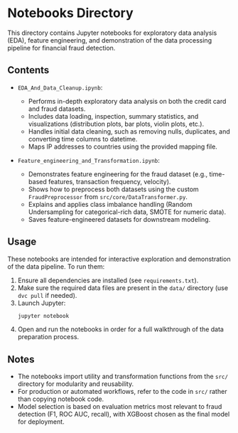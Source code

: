 # Notebooks Directory

This directory contains Jupyter notebooks for exploratory data analysis (EDA), feature engineering, and demonstration of the data processing pipeline for financial fraud detection.

## Contents

- `EDA_And_Data_Cleanup.ipynb`:
  - Performs in-depth exploratory data analysis on both the credit card and fraud datasets.
  - Includes data loading, inspection, summary statistics, and visualizations (distribution plots, bar plots, violin plots, etc.).
  - Handles initial data cleaning, such as removing nulls, duplicates, and converting time columns to datetime.
  - Maps IP addresses to countries using the provided mapping file.

- `Feature_engineering_and_Transformation.ipynb`:
  - Demonstrates feature engineering for the fraud dataset (e.g., time-based features, transaction frequency, velocity).
  - Shows how to preprocess both datasets using the custom `FraudPreprocessor` from `src/core/DataTransformer.py`.
  - Explains and applies class imbalance handling (Random Undersampling for categorical-rich data, SMOTE for numeric data).
  - Saves feature-engineered datasets for downstream modeling.

## Usage

These notebooks are intended for interactive exploration and demonstration of the data pipeline. To run them:

1. Ensure all dependencies are installed (see `requirements.txt`).
2. Make sure the required data files are present in the `data/` directory (use `dvc pull` if needed).
3. Launch Jupyter:
   ```bash
   jupyter notebook
   ```
4. Open and run the notebooks in order for a full walkthrough of the data preparation process.

## Notes
- The notebooks import utility and transformation functions from the `src/` directory for modularity and reusability.
- For production or automated workflows, refer to the code in `src/` rather than copying notebook code.
- Model selection is based on evaluation metrics most relevant to fraud detection (F1, ROC AUC, recall), with XGBoost chosen as the final model for deployment.